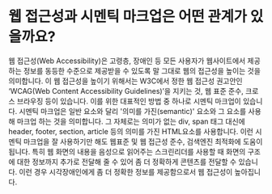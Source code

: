 # 웹 접근성과 시멘틱 마크업은 어떤 관계가 있을까요?

웹 접근성(Web Accessibility)은 고령층, 장애인 등 모든 사용자가 웹사이트에서 제공하는 정보를 동등한 수준으로 제공받을 수 있도록 말 그대로 웹의 접근성을 높이는 것을 의미합니다.
이 웹 접근성을 높이기 위해서는 W3C에서 정한 웹 접근성 권고안인 ‘WCAG(Web Content Accessibility Guidelines)’을 지키는 것, 웹 표준 준수, 크로스 브라우징 등이 있습니다. 이를 위한 대표적인 방법 중 하나로 시멘틱 마크업이 있습니다.
시멘틱 마크업은 일반 요소와 달리 '의미를 가진(semantic)' 요소와 그 요소를 사용해 마크업 하는 것을 의미합니다. 그 자체로는 의미가 없는 div, span 태그 대신에 header, footer, section, article 등의 의미를 가진 HTML요소를 사용합니다. 이런 시멘틱 마크업을 잘 사용하기만 해도 웹표준 및 웹 접근성 준수, 검색엔진 최적화에 도움이 됩니다.
특히 웹 화면의 내용을 음성으로 읽어주는 스크린리더를 사용할 때 화면의 구조에 대한 정보까지 추가로 전달해 줄 수 있어 좀 더 정확하게 콘텐츠를 전달할 수 있습니다. 이런 경우 시각장애인에게 좀 더 정확한 정보를 제공함으로서 웹 접근성이 높아집니다.
